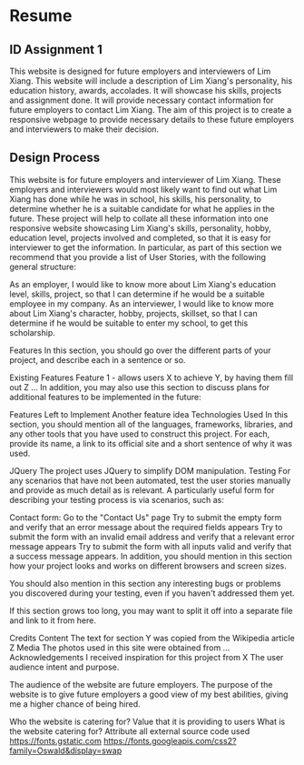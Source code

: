 # Resume
## ID Assignment 1
This website is designed for future employers and interviewers of Lim Xiang. This website will include a description of Lim Xiang's personality, his education history, awards, accolades. It will showcase his skills, projects and assignment done. It will provide necessary contact information for future employers to contact Lim Xiang. The aim of this project is to create a responsive webpage to provide necessary details to these future employers and interviewers to make their decision.

## Design Process
This website is for future employers and interviewer of Lim Xiang. These employers and interviewers would most likely want to find out what Lim Xiang has done while he was in school, his skills, his personality, to determine
whether he is a suitable candidate for what he applies in the future. These project will help to collate all these information into one responsive website showcasing Lim Xiang's skills, personality, hobby, education level, projects involved and completed, so that it is easy for interviewer to get the information.
In particular, as part of this section we recommend that you provide a list of User Stories, with the following general structure:

As an employer, I would like to know more about Lim Xiang's education level, skills, project, so that I can determine if he would be a suitable employee in my company.
As an interviewer, I would like to know more about Lim Xiang's character, hobby, projects, skillset, so that I can determine if he would be suitable to enter my school, to get this scholarship.

Features
In this section, you should go over the different parts of your project, and describe each in a sentence or so.

Existing Features
Feature 1 - allows users X to achieve Y, by having them fill out Z
...
In addition, you may also use this section to discuss plans for additional features to be implemented in the future:

Features Left to Implement
Another feature idea
Technologies Used
In this section, you should mention all of the languages, frameworks, libraries, and any other tools that you have used to construct this project. For each, provide its name, a link to its official site and a short sentence of why it was used.

JQuery
The project uses JQuery to simplify DOM manipulation.
Testing
For any scenarios that have not been automated, test the user stories manually and provide as much detail as is relevant. A particularly useful form for describing your testing process is via scenarios, such as:

Contact form:
Go to the "Contact Us" page
Try to submit the empty form and verify that an error message about the required fields appears
Try to submit the form with an invalid email address and verify that a relevant error message appears
Try to submit the form with all inputs valid and verify that a success message appears.
In addition, you should mention in this section how your project looks and works on different browsers and screen sizes.

You should also mention in this section any interesting bugs or problems you discovered during your testing, even if you haven't addressed them yet.

If this section grows too long, you may want to split it off into a separate file and link to it from here.

Credits
Content
The text for section Y was copied from the Wikipedia article Z
Media
The photos used in this site were obtained from ...
Acknowledgements
I received inspiration for this project from X
The user audience intent and purpose.

The audience of the website are future employers. The purpose of the website is to give future employers a good view of my best abilities, giving me a higher chance of being hired.

Who the website is catering for? Value that it is providing to users
What is the website catering for?
Attribute all external source code used
https://fonts.gstatic.com
https://fonts.googleapis.com/css2?family=Oswald&display=swap